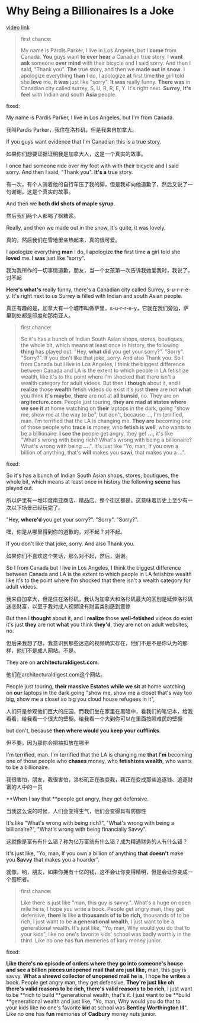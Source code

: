 # Why Being a Billionaires Is a Joke

[video link](https://www.youtube.com/watch?v=ak1oANet6SI)

> first chance:
>
> My name is Pardis Parker, I live in Los Angeles, but I **come** from Canada. **You** guys want **to ever hear** a Canadian true story, I **want ask** someone **over** **mind** with their bicycle and I said sorry. And then I said, "Thank you". **The** true story, and then we **made out in snow**. I apologize everything **than** I do, I apologize **at** first time **the** girl told she **love** me, **it was** just like "sorry". **It was** really funny. **There was** in Canadian city called surrey, S, U, R, R, E, Y. It's right next. **Surrey**, **It's feel** with Indian and south **Asia** people.

fixed:

My name is Pardis Parker, I live in Los Angeles, but I'm from Canada. 

我叫Pardis Parker，我住在洛杉矶，但是我来自加拿大。

If you guys want evidence that I'm Canadian this is a true story. 

如果你们想要证据证明我是加拿大人，这是一个真实的故事。

I once had someone ride over my foot with with their bicycle and I said sorry. And then I said, "Thank you". **It's a** true story. 

有一次，有个人骑着他的自行车压了我的脚，但是我却向他道歉了，然后又说了一句谢谢。这是个真实的故事。

And then we **both did shots of maple syrup**. 

然后我们两个人都喝了枫糖浆。

Really, and then we made out in the snow, It's quite, it was lovely. 

真的，然后我们在雪地里亲热起来，真的很可爱。

I apologize everything **man** I do, I apologize **the** first time **a** girl told she **loved** me. **I was** just like "sorry". 

我为我所作的一切事情道歉，朋友，当一个女孩第一次告诉我她爱我时，我说了，对不起

**Here's what's** really funny, there's a Canadian city called Surrey, s-u-r-r-e-y. It's right next to us Surrey is filled with Indian and south Asian people.

真正有趣的是，加拿大有一个城市叫做萨里，s-u-r-r-e-y，它就在我们旁边，萨里到处都是印度和那南亚人。

> first chance:
>
> So it's has a bunch of Indian South Asian shops, stores, boutiques, the whole bit, which means at least once in history, the following **thing** has played out. "Hey, **what did** you get your sorry?". "Sorry". "Sorry?". If you don't like that joke, sorry. And also Thank you. So I from Canada but I live in Los Angeles, I think the biggest difference between Canada and LA is the extent to which people in LA fetishize wealth, like it's to the point where I'm shocked that there isn't a wealth category for adult videos. But then I **though** about it, and I **realize** those **wealth** fetish videos do exist it's just **there** are not **what** you think **it's maybe**, **there** are not at **all bunsid**, no. They are on **argitecture.com**. People just touring, **they are mad at states** **where we see it** at home watching on **their** laptops in the dark, going "show me, show me at the way to be", but don't, because ..., I'm terrified, man. I'm terrified that the LA is changing me. **They are** becoming one of those people who **trace** **is** money, who **fetish is well**, who wants to be a billionaire. **I see the** people get angry, they get **...**, it's like "What's wrong with being rich? What's wrong with being a billionaire? What's wrong with being **...**,". It's just like "Yo, man, If you own a billion of anything, that's **will** makes you **sawi**, that makes you a ...".

 fixed:

So it's has a bunch of Indian South Asian shops, stores, boutiques, the whole bit, which means at least once in history the following **scene** has played out. 

所以萨里有一堆印度南亚商店、精品店、整个街区都是。这意味着历史上至少有一次以下场景已经玩完了。

"Hey, **where'd** you get your sorry?". "Sorry". "Sorry?". 

嘿，你是从哪里得到你的道歉的，对不起？对不起。

If you don't like that joke, sorry. And also Thank you. 

如果你们不喜欢这个笑话，那么对不起，然后，谢谢。

So I from Canada but I live in Los Angeles, I think the biggest difference between Canada and LA is the extent to which people in LA fetishize wealth like it's to the point where I'm shocked that there isn't a wealth category for adult videos. 

我来自加拿大，但是住在洛杉矶，我认为加拿大和洛杉矶最大的区别是延伸洛杉矶迷恋财富，以至于我对成人视频没有财富类别感到震惊

But then I **thought** about it, and I **realize** those **well-fetished** videos do exist it's just **they** are not **what** you think **they'd**, they are not on adult websites, no. 

但后来我想了想，我意识到那些迷恋的视频确实存在，他们不是不是你认为的那样，他们不是成人网站。不是。

They are on **architecturaldigest.com**. 

他们在architecturaldigest.com这个网站。

People just touring, **their massive Estates** **while we sit** at home watching on **our** laptops in the dark going "show me, show me a closet that's way too big, show me a closet so big you cloud house refugees in it", 

人们只是参观他们巨大的庄园，而我们坐在家里在黑暗中，看我们的笔记本，给我看看，给我看一个很大的壁橱。给我看一个大到你可以在里面按照难民的壁橱

but don't, because **then where would you keep your cufflinks**. 

但不要，因为那你会把袖扣放在哪里

I'm terrified, man. I'm terrified that the LA is changing me **that I'm** becoming one of those people who **chases** money, who **fetishizes wealth**, who wants to be a billionaire. 

我很害怕，朋友，我很害怕，洛杉矶正在改变我，我正在变成那些追逐钱、追逐财富的人中的一员

**When I say that **people get angry, they get defensive. 

当我这么说的时候，人们会变得生气，他们会变得具有防御性

It's like "What's wrong with being rich?", "What's wrong with being a billionaire?", "What's wrong with being financially Savvy". 

这就像是富有有什么错？称为亿万富翁有什么错？成为精通财务的人有什么错？

It's just like, "Yo, man, If you own a billion of anything **that** **doesn't** make you **Savvy** that makes you a hoarder".

就像，哟，朋友，如果你拥有十亿的钱，这不会让你变得精明，但是会让你变成一个囤积者。

> first chance:
>
> Like there is  just like "man, this guy is savvy.". What's a huge on open mile he is, I hope you write a book. People get angry man, they get defensive, **there is** like **a thousands of to be rich,** thousands of to be rich, I just want to be **a generational wealth**, I just want to be a generational wealth. It's just like, "Yo, man, Why would you do that to your kids", like no one's favorite kids' school was badly worthly in the third. Like no one has **fun** memeries of kary money junior.

fixed:

**Like there's no episode of orders where they go into someone's house and see a billion pieces unopened mail that are just like,** man, this guy is savvy. **What a shrewd collector of unopened mail he is**, I hope **he** **writes** a book. People get angry man, they get defensive, **They're just like oh there's valid reasons to be rich, there's valid reasons to be rich**, I just want to be **rich to build **generational wealth, that's it. I just want to be **build **generational wealth and just like, "Yo, man, Why would you do that to your kids like no one's favorite **kid** at school was **Bentley Worthington III**". Like no one has **fun** memories of **Cadbury** money nuts junior.

 